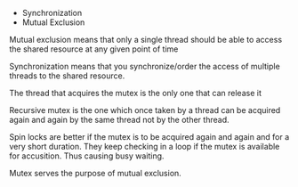 * Synchronization
* Mutual Exclusion


Mutual exclusion means that only a single thread should be able to access the shared resource at any given point of time


Synchronization means that you synchronize/order the access of multiple threads to the shared resource.


The thread that acquires the mutex is the only one that can release it

Recursive mutex is the one which once taken by a thread can be acquired again and again by the same thread not by the other thread.


Spin locks are better if the mutex is to be acquired again and again and for a very short duration. They keep checking in a loop if the mutex is available for accusition. Thus causing busy waiting.

Mutex serves the purpose of mutual exclusion.
